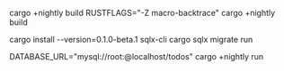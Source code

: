 cargo +nightly build
RUSTFLAGS="-Z macro-backtrace" cargo +nightly build

cargo install --version=0.1.0-beta.1 sqlx-cli
cargo sqlx migrate run

DATABASE_URL="mysql://root:@localhost/todos" cargo +nightly run
